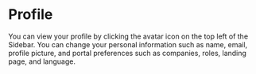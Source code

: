 Profile
=========

You can view your profile by clicking the avatar icon on the top left of the Sidebar. You can change your personal information such as name, email, profile picture, and portal preferences such as companies, roles, landing page, and language.